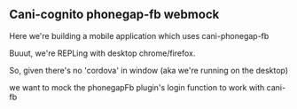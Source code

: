 Cani-cognito phonegap-fb webmock
---

Here we're building a mobile application which uses cani-phonegap-fb

Buuut, we're REPLing with desktop chrome/firefox.

So, given there's no 'cordova' in window (aka we're running on the desktop)

we want to mock the phonegapFb plugin's login function to work with cani-fb